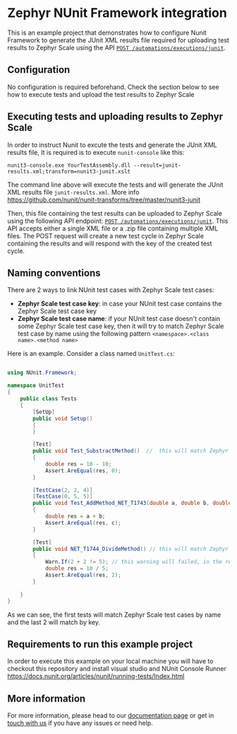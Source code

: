 # Zephyr NUnit Framework integration

This is an example project that demonstrates how to configure Nunit Framework to generate the JUnit XML results file required for uploading test results to Zephyr Scale using the API [`POST /automations/executions/junit`](https://support.smartbear.com/zephyr-scale-cloud/api-docs/#operation/createJUnitExecutions).

## Configuration

No configuration is required beforehand. Check the section below to see how to execute tests and upload the test results to Zephyr Scale


## Executing tests and uploading results to Zephyr Scale

In order to instruct Nunit to excute the tests and generate the JUnit XML results file, It is required is to execute `nunit-console` like this:

```
nunit3-console.exe YourTestAssembly.dll --result=junit-results.xml;transform=nunit3-junit.xslt
```


The command line above will execute the tests and will generate the JUnit XML results file `junit-results.xml`. More info https://github.com/nunit/nunit-transforms/tree/master/nunit3-junit

Then, this file containing the test results can be uploaded to Zephyr Scale using the following API endpoint: [`POST /automations/executions/junit`](https://support.smartbear.com/zephyr-scale-cloud/api-docs/#operation/createJUnitExecutions). This API accepts either a single XML file or a .zip file containing multiple XML files. The POST request will create a new test cycle in Zephyr Scale containing the results and will respond with the key of the created test cycle.

## Naming conventions

There are 2 ways to link NUnit test cases with Zephyr Scale test cases:
- **Zephyr Scale test case key**: in case your NUnit test case contains the Zephyr Scale test case key
- **Zephyr Scale test case name**: if your NUnit test case doesn't contain some Zephyr Scale test case key, then it will try to match Zephyr Scale test case by name using the following pattern `<namespace>.<class name>.<method name>`

Here is an example. Consider a class named `UnitTest.cs`:
```csharp

using NUnit.Framework;

namespace UnitTest
{
    public class Tests
    {
        [SetUp]
        public void Setup()
        {
        }

        [Test]
        public void Test_SubstractMethod()  //  this will match Zephyr Scale test case named UnitTest.Test.Test_SubstractMethod 
        {
            double res = 10 - 10;
            Assert.AreEqual(res, 0);
        }

        [TestCase(2, 2, 4)]
        [TestCase(0, 5, 5)]
        public void Test_AddMethod_NET_T1743(double a, double b, double c) // this will match Zephyr Scale test case with key NET-T1743
        {
            double res = a + b;
            Assert.AreEqual(res, c);
        }

        [Test]
        public void NET_T1744_DivideMethod() // this will match Zephyr Scale test case with key NET-T1744
        {
            Warn.If(2 + 2 != 5); // this warning will failed, in the resport will be show as skipped
            double res = 10 / 5;
            Assert.AreEqual(res, 2);
        }

    }
}

```
As we can see, the first tests will match Zephyr Scale test cases by name and the last 2 will match by key.

## Requirements to run this example project

In order to execute this example on your local machine you will have to checkout this repository and install visual studio and NUnit Console Runner https://docs.nunit.org/articles/nunit/running-tests/Index.html


## More information

For more information, please head to our [documentation page](https://support.smartbear.com/zephyr-scale) or get in [touch with us](https://smartbear.atlassian.net/servicedesk/) if you have any issues or need help.
